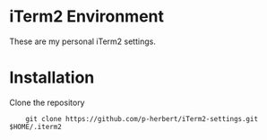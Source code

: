 # iTerm2 Environment

These are my personal iTerm2 settings.

# Installation

Clone the repository

        git clone https://github.com/p-herbert/iTerm2-settings.git $HOME/.iterm2
